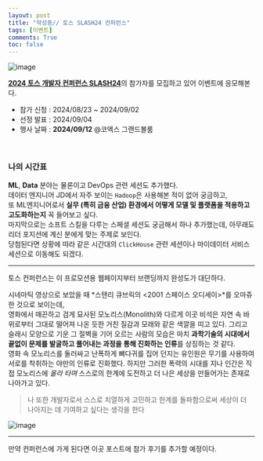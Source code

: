 ```yaml
---
layout: post
title: "작성중// 토스 SLASH24 컨퍼런스"
tags: [이벤트]
comments: True
toc: false
---
```


![image](https://github.com/user-attachments/assets/53ea52c7-68f6-4a32-a071-a87047c39634)

[**2024 토스 개발자 컨퍼런스 SLASH24**](https://toss.im/slash-24)의 참가자를 모집하고 있어 이벤트에 응모해본다.  

- 참가 신청 : 2024/08/23 ~ 2024/09/02
- 선정 발표 : 2024/09/04
- 행사 날짜 : **2024/09/12** @코엑스 그랜드볼룸  
<br>  

### 나의 시간표

**ML**, **Data** 분야는 물론이고 DevOps 관련 세션도 추가했다.  
데이터 엔지니어 JD에서 자주 보이는 `Hadoop`은 사용해본 적이 없어 궁금하고,  
또 ML엔지니어로서 **실무 (특히 금융 산업) 환경에서 어떻게 모델 및 플랫폼을 적용하고 고도화하는지** 꼭 들어보고 싶다.  
마지막으로는 소프트 스킬을 다루는 스페셜 세션도 궁금해서 하나 추가했는데, 아무래도 리더 포지션에 계신 분에게 맞는 주제로 보인다.  
당첨된다면 상황에 따라 같은 시간대의 `ClickHouse` 관련 세션이나 마이데이터 서비스 세션으로 이동해도 되겠다.  

---

토스 컨퍼런스는 이 프로모션용 웹페이지부터 브랜딩까지 완성도가 대단하다.  

시네마틱 영상으로 보았을 때 *스탠리 큐브릭의 \<2001 스페이스 오디세이\>*를 오마쥬한 것으로 보이는데,  
영화에서 매끈하고 검게 묘사된 모노리스(Monolith)와 다르게 이곳 비석은 자연 속 바위로부터 그대로 떨어져 나온 듯한 거친 질감과 모래와 같은 색깔을 띠고 있다. 그리고 슬래시 모양으로 기운 그 절벽을 기어 오르는 사람의 모습은 마치 **과학기술의 시대에서 끝없이 문제를 발굴하고 풀어내는 과정을 통해 진화하는 인류**를 상징하는 것 같다.  
영화 속 모노리스를 둘러싸고 난폭하게 뼈다귀를 집어 던지는 유인원은 무기를 사용하여 서로를 착취하는 야만의 인류로 진화했다. 
하지만 그러한 폭력의 시대를 지나 인간은 직접 모노리스에 *올라 타며* 스스로의 한계에 도전하고 더 나은 세상을 만들어가는 존재로 나아가고 있다.  
>나 또한 개발자로서 스스로 치열하게 고민하고 한계를 돌파함으로써 세상이 더 나아지는 데 기여하고 싶다는 생각을 한다

![image](https://github.com/user-attachments/assets/184ae3e8-c26e-4f83-9ceb-fc937ec58155)

---

만약 컨퍼런스에 가게 된다면 이곳 포스트에 참가 후기를 추가할 예정이다.